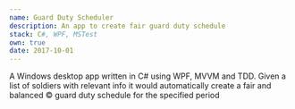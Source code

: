 ```yaml
---
name: Guard Duty Scheduler
description: An app to create fair guard duty schedule
stack: C#, WPF, MSTest
own: true
date: 2017-10-01
---
```


A Windows desktop app written in C# using WPF, MVVM and TDD. Given a list of soldiers with relevant info it would automatically create a fair and balanced &copy; guard duty schedule for the specified period
